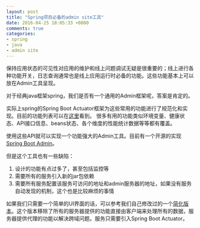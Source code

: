 ```yaml
---
layout: post
title: "Spring项目必备的admin site工具"
date: 2016-04-25 18:05:33 +0800
comments: true
categories: 
- spring
- java
- admin site
---
```


保持应用状态的可见性对应用的维护和线上问题调试无疑是很重要的；线上进行各种功能开关，日志查询通常也是线上应用运行时必备的功能。这些功能基本上可以放在Admin工具呈现。

对于经典java框架spring，我们是否有一个通用的Admin框架呢，答案是肯定的。

实际上spring的Spring Boot Actuator框架为这些常用的功能进行了规范化和实现。目前的功能列表可以在[这里](http://docs.spring.io/spring-boot/docs/current/reference/htmlsingle/#production-ready)看到。
很多有用的功能类似环境变量、健康状态、API接口信息、beans状态、各个维度的性能统计数据等等都有覆盖。

使用这些API就可以实现一个功能强大的Admin工具。目前有一个开源的实现[Spring Boot Admin](https://github.com/codecentric/spring-boot-admin)。

但是这个工具也有一些缺陷：

1. 设计的功能有点过多了，甚至包括监控等
2. 需要所有的服务引入新的jar包依赖
3. 需要所有服务配置该服务可访问的地址和admin服务器的地址，如果没有服务自动发现的机制，这个也是比较麻烦的事情

如果我们只需要一个简单的UI界面的话，可以参考我们自己修改过的一个[简化版本](https://github.com/gmlove/spring-boot-admin/tree/only-ui)。这个版本移除了所有的服务器提供的功能直接由客户端来处理所有的数据，服务器提供代理的功能以解决跨域问题。服务只需要引入Spring Boot Actuator。

